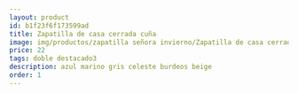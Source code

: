 ```yaml
---
layout: product
id: b1f23f6f173599ad
title: Zapatilla de casa cerrada cuña
image: img/productos/zapatilla señora invierno/Zapatilla de casa cerrada cuña=22=doble destacado3=azul marino gris celeste burdeos beige.webp
price: 22
tags: doble destacado3
description: azul marino gris celeste burdeos beige
order: 1
---
```

